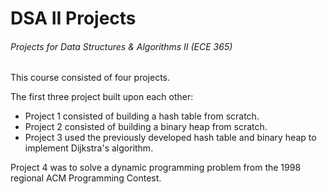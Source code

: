 # DSA II Projects
###### Projects for Data Structures & Algorithms II (ECE 365)

This course consisted of four projects.

The first three project built upon each other:
- Project 1 consisted of building a hash table from scratch.
- Project 2 consisted of building a binary heap from scratch.
- Project 3 used the previously developed hash table and binary heap to implement Dijkstra's algorithm.

Project 4 was to solve a dynamic programming problem from the 1998 regional ACM Programming Contest.
